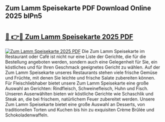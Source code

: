 ## Zum Lamm Speisekarte PDF Download Online 2025 bIPn5

# <h2><a href="http://gccr8p.nevu.top/?p=Zum+Lamm+Speisekarte">🔗 👉🔴 Zum Lamm Speisekarte 2025 PDF</a></h2>

[![Zum Lamm Speisekarte 2025 PDF](https://i.imgur.com/dBaPXMq.png)](http://gccr8p.nevu.top/?p=Zum+Lamm+Speisekarte)
Die Zum Lamm Speisekarte im Restaurant oder Café ist nicht nur eine Liste der Gerichte, die für die Bestellung angeboten werden, sondern auch eine Gelegenheit für Sie, ein köstliches und für Ihren Geschmack geeignetes Gericht zu wählen. Auf der Zum Lamm Speisekarte unseres Restaurants stehen viele frische Gemüse und Früchte, mit denen Sie leichte und frische Salate zubereiten können. Für Fleischliebhaber bietet unsere Zum Lamm Speisekarte eine große Auswahl an Gerichten: Rindfleisch, Schweinefleisch, Huhn und Fisch. Unseren Auserwählten bieten wir köstliche Gerichte wie Schaschlik und Steak an, die bei frischem, natürlichem Feuer zubereitet werden. Unsere Zum Lamm Speisekarte bietet eine große Auswahl an Desserts, von traditionellen Torten und Kuchen bis hin zu exquisiten Crème Brûlée und Schokoladenwaffeln.
